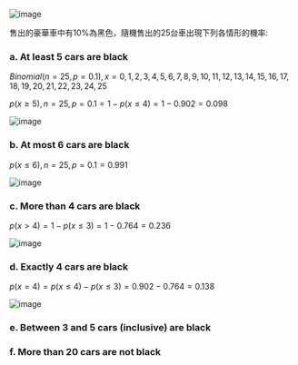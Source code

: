 ![image](https://github.com/user-attachments/assets/205ae287-35e7-40cb-ab5d-d1a446640c72)

售出的豪華車中有10%為黑色，隨機售出的25台車出現下列各情形的機率:

### a. At least 5 cars are black

$Binomial(n=25, p=0.1), x=0, 1, 2, 3, 4, 5, 6, 7, 8, 9, 10, 11, 12, 13, 14, 15, 16, 17, 18, 19, 20, 21, 22, 23, 24, 25$

$p(x \geq 5), n=25, p=0.1 = 1 - p(x \leq 4) = 1 - 0.902 = 0.098$ 

![image](https://github.com/user-attachments/assets/f53c7355-7085-4983-a682-b2befef2aeed)


### b. At most 6 cars are black

$p(x \leq 6), n=25, p=0.1 = 0.991$

![image](https://github.com/user-attachments/assets/1e32e357-fe56-4eb2-ad5b-ec834b49a56d)


### c. More than 4 cars are black

$p(x \gt 4) = 1 - p(x \leq 3) = 1 - 0.764 = 0.236$

![image](https://github.com/user-attachments/assets/50b81ef2-4822-41ab-a32d-67b7811f3b1f)


### d. Exactly 4 cars are black

$p(x = 4) = p(x \leq 4) - p(x \leq 3) = 0.902 - 0.764 = 0.138$

![image](https://github.com/user-attachments/assets/2b477a99-7a02-4056-98f4-006735279f03)


### e. Between 3 and 5 cars (inclusive) are black





### f. More than 20 cars are not black






